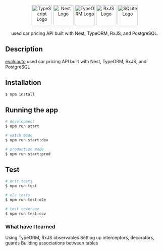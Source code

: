 <p align="center">
  <a href="http://nestjs.com/" target="blank"><img src="https://raw.githubusercontent.com/vidalpaul/imgs/14707be7244890ae40687091b079054d59d17dd5/typescriptlang-icon.svg?token=AN7MEJCRD5YJ2TW4CWDOL43BDLBEK" width="64" alt="TypeScript Logo" /></a>
  <a href="http://nestjs.com/" target="blank"><img src="https://raw.githubusercontent.com/vidalpaul/imgs/14707be7244890ae40687091b079054d59d17dd5/nestjs-icon.svg?token=AN7MEJCFCGUFN6N2CQM7TDDBDLBBE" width="64" alt="Nest Logo" /></a>
  <a href="http://nestjs.com/" target="blank"><img src="https://github.com/vidalpaul/imgs/blob/main/typeorm.png?raw=true" width="64" alt="TypeORM Logo" /></a>
  <a href="http://nestjs.com/" target="blank"><img src="https://github.com/vidalpaul/imgs/blob/main/rxjs64.png?raw=true" width="64" alt="RxJS Logo" /></a>
  <a href="http://nestjs.com/" target="blank"><img src="https://raw.githubusercontent.com/vidalpaul/imgs/bd45fcecfcb2265984bd9e6038ce7fd8618ce6ef/sqlite-icon.svg?token=AN7MEJD3FXPBLTLFONKQUN3BDVWGG" width="64" alt="SQLite Logo" /></a>
</p>


  <p align="center">used car pricing API built with Nest, TypeORM, RxJS, and PostgreSQL.</p>
    <p align="center">


## Description

[evaluauto](https://github.com/vidalpaul/evaluauto) used car pricing API built with Nest, TypeORM, RxJS, and PostgreSQL

## Installation

```bash
$ npm install
```

## Running the app

```bash
# development
$ npm run start

# watch mode
$ npm run start:dev

# production mode
$ npm run start:prod
```

## Test

```bash
# unit tests
$ npm run test

# e2e tests
$ npm run test:e2e

# test coverage
$ npm run test:cov
```

### What have I learned
Using TypeORM, RxJS observables
Setting up interceptors, decorators, guards
Building associations between tables